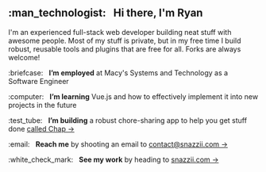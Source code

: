 <h2>:man_technologist: &nbsp; Hi there, I'm Ryan</h2>
<p>I'm an experienced full-stack web developer building neat stuff with awesome people.  Most of my stuff is private, but in my free time I build robust, reusable tools and plugins that are free for all.  Forks are always welcome!</p>
<p>:briefcase: &nbsp; <strong>I’m employed</strong> at Macy's Systems and Technology as a Software Engineer</p>
<p>:computer: &nbsp; <strong>I’m learning</strong> Vue.js and how to effectively implement it into new projects in the future</p>
<p>:test_tube: &nbsp; <strong>I’m building</strong> a robust chore-sharing app to help you get stuff done <a href="https://www.trychap.com">called Chap &rarr;</a></p>
<p>:email: &nbsp; <strong>Reach me</strong> by shooting an email to <a href="mailto:contact@snazzii.com">contact@snazzii.com &rarr;</a></p>
<p>:white_check_mark: &nbsp; <strong>See my work</strong> by heading to <a href="https://www.snazzii.com/work">snazzii.com &rarr;</a></p>
